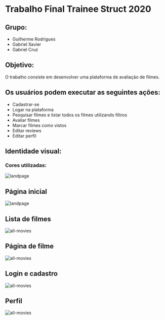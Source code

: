 # Trabalho Final Trainee Struct 2020

## Grupo:

- Guilherme Rodrigues
- Gabriel Xavier
- Gabriel Cruz

## Objetivo:

O trabalho consiste em desenvolver uma plataforma de avaliação de filmes.

## Os usuários podem executar as seguintes ações:

- Cadastrar-se
- Logar na plataforma
- Pesquisar filmes e listar todos os filmes utilizando filtros
- Avaliar filmes
- Marcar filmes como vistos
- Editar reviews
- Editar perfil

## Identidade visual:

### Cores utilizadas:

<img src="https://i.imgur.com/0lgSWVk.png" alt="landpage" >

## Página inicial

<img src="https://i.imgur.com/uyaOiza.png" alt="landpage" >

## Lista de filmes

<img src="https://i.imgur.com/y360byu.png" alt="all-movies" >

## Página de filme

<img src="https://i.imgur.com/ViKJ8Ov.png" alt="all-movies" >

## Login e cadastro

<img src="https://i.imgur.com/VCACkPu.png" alt="all-movies" >

## Perfil

<img src="https://i.imgur.com/M1Z3Heo.png" alt="all-movies" >





